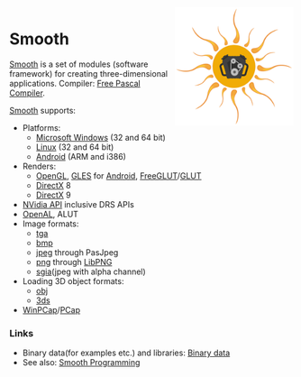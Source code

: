 <img src="Data/Engine/Icon.png" align="right" width="210" height="210" />

# Smooth

[Smooth] is a set of modules (software framework) for creating three-dimensional applications. Compiler: [Free Pascal Compiler].

[Smooth] supports:
 
 * Platforms:
   - [Microsoft Windows] (32 and 64 bit)
   - [Linux] (32 and 64 bit)
   - [Android] (ARM and i386)
 * Renders:
   - [OpenGL], [GLES] for [Android], [FreeGLUT]/[GLUT]
   - [DirectX] 8
   - [DirectX] 9
 * [NVidia API] inclusive DRS APIs
 * [OpenAL], ALUT
 * Image formats: 
   - [tga][tga_format]
   - [bmp][bmp_format]
   - [jpeg][jpeg_format] through PasJpeg
   - [png][png_format] through [LibPNG]
   - [sgia][sgia_format](jpeg with alpha channel)
 * Loading 3D object formats: 
   - [obj][obj_format]
   - [3ds][3ds_format]
 * [WinPCap]/[PCap]

### Links

 * Binary data(for examples etc.) and libraries: [Binary data]
 * See also: [Smooth Programming]

[Smooth Programming]: http://yadi.sk/d/2dXlhmaQ3VmgBd "Smooth programming files"
[Binary data]: http://yadi.sk/d/2dXlhmaQ3VmgBd/Smooth "Smooth binary data"
[Free Pascal Compiler]: http://www.freepascal.org "Free Pascal Compiler Homepage"
[Smooth]: http://github.com/Byeneg/Smooth "Smooth Repository"
[OpenGL]: http://www.opengl.org "OpenGL Homepage"
[Android]: http://www.android.com "Android Homepage"
[OpenAL]: http://www.openal.org "OpenAL Homepage"
[NVidia API]: http://developer.nvidia.com/nvapi "NVidia API Homepage"
[libpng]: http://www.libpng.org/pub/png/libpng.html "LibPNG Homepage"
[FreeGLUT]: http://freeglut.sourceforge.net "FreeGLUT Homepage"
[GLUT]: http://www.opengl.org/resources/libraries/glut "GLUT Homepage"
[WinPCap]: http://www.winpcap.org "WinPCap Homepage"
[game engine]: http://en.wikipedia.org/wiki/Game_engine "Game engine - Wiki"
[3ds_format]: http://en.wikipedia.org/wiki/.3ds "3DS format - Wiki"
[obj_format]: http://en.wikipedia.org/wiki/Wavefront_.obj_file "OBJ format - Wiki"
[png_format]: http://en.wikipedia.org/wiki/Portable_Network_Graphics "PNG format - Wiki"
[jpeg_format]: http://en.wikipedia.org/wiki/JPEG "JPEG format - Wiki"
[sgia_format]: Build/Sources/Images/SmoothImageSgia.pas "SGIA source code"
[bmp_format]: http://en.wikipedia.org/wiki/BMP_file_format "BMP format - Wiki"
[tga_format]: http://en.wikipedia.org/wiki/Truevision_TGA "TARGA format - Wiki"
[DirectX]: http://en.wikipedia.org/wiki/DirectX "DirectX - Wiki"
[Microsoft Windows]: http://www.microsoft.com/en-us/windows "Microsoft Windows Homepage"
[Mac OS]: https://www.apple.com/macos "Mac OS Homepage"
[PCap]: http://en.wikipedia.org/wiki/Pcap "PCap - Wiki"
[GLES]: http://www.khronos.org/opengles "OpenGL ES Homepage"
[Linux]: http://en.wikipedia.org/wiki/Linux "Linux - Wiki"